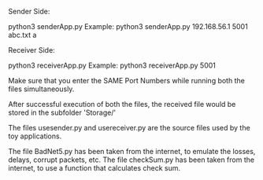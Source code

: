 Sender Side:

python3 senderApp.py <IP> <Port> <File to send> <Desired Output file name>
Example:
python3 senderApp.py 192.168.56.1 5001 abc.txt a

Receiver Side:

python3 receiverApp.py <Port>
Example:
python3 receiverApp.py 5001

Make sure that you enter the SAME Port Numbers while running both the files simultaneously.

After successful execution of both the files, the received file would be stored in the subfolder 'Storage/'

The files usesender.py and usereceiver.py are the source files used by the toy applications.

The file BadNet5.py has been taken from the internet, to emulate the losses, delays, corrupt packets, etc.
The file checkSum.py has been taken from the internet, to use a function that calculates check sum.
